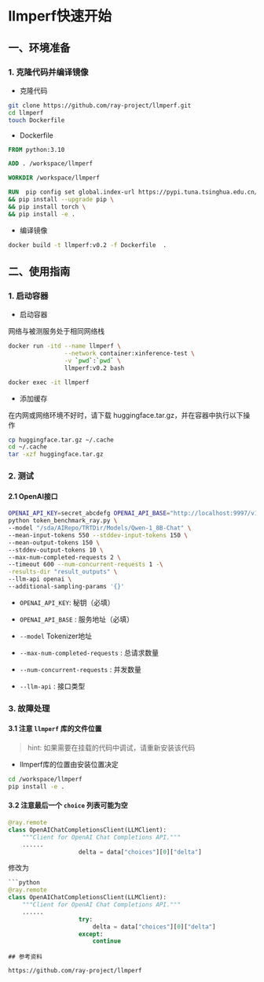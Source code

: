 # llmperf快速开始

## 一、环境准备

### 1. 克隆代码并编译镜像

- 克隆代码

```bash
git clone https://github.com/ray-project/llmperf.git
cd llmperf
touch Dockerfile
```

- Dockerfile

```dockerfile
FROM python:3.10

ADD . /workspace/llmperf

WORKDIR /workspace/llmperf

RUN  pip config set global.index-url https://pypi.tuna.tsinghua.edu.cn/simple \
&& pip install --upgrade pip \
&& pip install torch \
&& pip install -e .
```

- 编译镜像

```bash
docker build -t llmperf:v0.2 -f Dockerfile  .
```

## 二、使用指南

### 1. 启动容器

- 启动容器

网络与被测服务处于相同网络栈

```bash
docker run -itd --name llmperf \
                --network container:xinference-test \
                -v `pwd`:`pwd` \
                llmperf:v0.2 bash

docker exec -it llmperf
```

- 添加缓存

在内网或网络环境不好时，请下载 huggingface.tar.gz，并在容器中执行以下操作

```bash
cp huggingface.tar.gz ~/.cache
cd ~/.cache 
tar -xzf huggingface.tar.gz
```

### 2. 测试

#### 2.1 OpenAI接口

```bash
OPENAI_API_KEY=secret_abcdefg OPENAI_API_BASE="http://localhost:9997/v1"   \
python token_benchmark_ray.py \
--model "/sda/AIRepo/TRTDir/Models/Qwen-1_8B-Chat" \
--mean-input-tokens 550 --stddev-input-tokens 150 \
--mean-output-tokens 150 \
--stddev-output-tokens 10 \
--max-num-completed-requests 2 \
--timeout 600 --num-concurrent-requests 1 -\
-results-dir "result_outputs" \
--llm-api openai \
--additional-sampling-params '{}'
```

- `OPENAI_API_KEY`: 秘钥（必填）

- `OPENAI_API_BASE` : 服务地址（必填）

- `--model` Tokenizer地址

- `--max-num-completed-requests` : 总请求数量

- `--num-concurrent-requests` : 并发数量

- `--llm-api` : 接口类型

### 3. 故障处理

#### 3.1 注意 `llmperf` 库的文件位置

> hint: 如果需要在挂载的代码中调试，请重新安装该代码

- llmperf库的位置由安装位置决定

```bash
cd /workspace/llmperf
pip install -e .
```

#### 3.2 注意最后一个 `choice` 列表可能为空

```python
@ray.remote
class OpenAIChatCompletionsClient(LLMClient):
    """Client for OpenAI Chat Completions API."""
    ......
                    delta = data["choices"][0]["delta"]
```

修改为

```python
```python
@ray.remote
class OpenAIChatCompletionsClient(LLMClient):
    """Client for OpenAI Chat Completions API."""
    ......
                    try:
                        delta = data["choices"][0]["delta"]
                    except:
                        continue
```

```
## 参考资料

https://github.com/ray-project/llmperf
```
